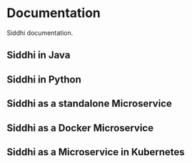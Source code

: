 # Documentation

<script src="../assets/js/redirect-docs.js"></script>

Siddhi documentation.

## Siddhi in Java

## Siddhi in Python

## Siddhi as a standalone Microservice

## Siddhi as a Docker Microservice

## Siddhi as a Microservice in Kubernetes

